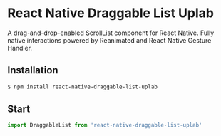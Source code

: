# React Native Draggable List Uplab

A drag-and-drop-enabled ScrollList component for React Native.
Fully native interactions powered by Reanimated and React Native Gesture Handler.

## Installation

```sh
$ npm install react-native-draggable-list-uplab
```

## Start

```JavaScript
import DraggableList from 'react-native-draggable-list-uplab'
```
